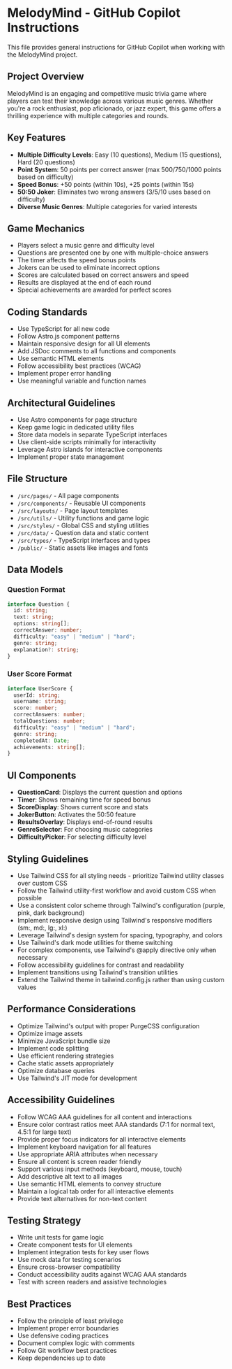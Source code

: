 # MelodyMind - GitHub Copilot Instructions

This file provides general instructions for GitHub Copilot when working with the MelodyMind project.

## Project Overview

MelodyMind is an engaging and competitive music trivia game where players can test their knowledge across various music genres. Whether you're a rock enthusiast, pop aficionado, or jazz expert, this game offers a thrilling experience with multiple categories and rounds.

## Key Features

- **Multiple Difficulty Levels**: Easy (10 questions), Medium (15 questions), Hard (20 questions)
- **Point System**: 50 points per correct answer (max 500/750/1000 points based on difficulty)
- **Speed Bonus**: +50 points (within 10s), +25 points (within 15s)
- **50:50 Joker**: Eliminates two wrong answers (3/5/10 uses based on difficulty)
- **Diverse Music Genres**: Multiple categories for varied interests

## Game Mechanics

- Players select a music genre and difficulty level
- Questions are presented one by one with multiple-choice answers
- The timer affects the speed bonus points
- Jokers can be used to eliminate incorrect options
- Scores are calculated based on correct answers and speed
- Results are displayed at the end of each round
- Special achievements are awarded for perfect scores

## Coding Standards

- Use TypeScript for all new code
- Follow Astro.js component patterns
- Maintain responsive design for all UI elements
- Add JSDoc comments to all functions and components
- Use semantic HTML elements
- Follow accessibility best practices (WCAG)
- Implement proper error handling
- Use meaningful variable and function names

## Architectural Guidelines

- Use Astro components for page structure
- Keep game logic in dedicated utility files
- Store data models in separate TypeScript interfaces
- Use client-side scripts minimally for interactivity
- Leverage Astro islands for interactive components
- Implement proper state management

## File Structure

- `/src/pages/` - All page components
- `/src/components/` - Reusable UI components
- `/src/layouts/` - Page layout templates
- `/src/utils/` - Utility functions and game logic
- `/src/styles/` - Global CSS and styling utilities
- `/src/data/` - Question data and static content
- `/src/types/` - TypeScript interfaces and types
- `/public/` - Static assets like images and fonts

## Data Models

### Question Format

```typescript
interface Question {
  id: string;
  text: string;
  options: string[];
  correctAnswer: number;
  difficulty: "easy" | "medium" | "hard";
  genre: string;
  explanation?: string;
}
```

### User Score Format

```typescript
interface UserScore {
  userId: string;
  username: string;
  score: number;
  correctAnswers: number;
  totalQuestions: number;
  difficulty: "easy" | "medium" | "hard";
  genre: string;
  completedAt: Date;
  achievements: string[];
}
```

## UI Components

- **QuestionCard**: Displays the current question and options
- **Timer**: Shows remaining time for speed bonus
- **ScoreDisplay**: Shows current score and stats
- **JokerButton**: Activates the 50:50 feature
- **ResultsOverlay**: Displays end-of-round results
- **GenreSelector**: For choosing music categories
- **DifficultyPicker**: For selecting difficulty level

## Styling Guidelines

- Use Tailwind CSS for all styling needs - prioritize Tailwind utility classes over custom CSS
- Follow the Tailwind utility-first workflow and avoid custom CSS when possible
- Use a consistent color scheme through Tailwind's configuration (purple, pink, dark background)
- Implement responsive design using Tailwind's responsive modifiers (sm:, md:, lg:, xl:)
- Leverage Tailwind's design system for spacing, typography, and colors
- Use Tailwind's dark mode utilities for theme switching
- For complex components, use Tailwind's @apply directive only when necessary
- Follow accessibility guidelines for contrast and readability
- Implement transitions using Tailwind's transition utilities
- Extend the Tailwind theme in tailwind.config.js rather than using custom values

## Performance Considerations

- Optimize Tailwind's output with proper PurgeCSS configuration
- Optimize image assets
- Minimize JavaScript bundle size
- Implement code splitting
- Use efficient rendering strategies
- Cache static assets appropriately
- Optimize database queries
- Use Tailwind's JIT mode for development

## Accessibility Guidelines

- Follow WCAG AAA guidelines for all content and interactions
- Ensure color contrast ratios meet AAA standards (7:1 for normal text, 4.5:1 for large text)
- Provide proper focus indicators for all interactive elements
- Implement keyboard navigation for all features
- Use appropriate ARIA attributes when necessary
- Ensure all content is screen reader friendly
- Support various input methods (keyboard, mouse, touch)
- Add descriptive alt text to all images
- Use semantic HTML elements to convey structure
- Maintain a logical tab order for all interactive elements
- Provide text alternatives for non-text content

## Testing Strategy

- Write unit tests for game logic
- Create component tests for UI elements
- Implement integration tests for key user flows
- Use mock data for testing scenarios
- Ensure cross-browser compatibility
- Conduct accessibility audits against WCAG AAA standards
- Test with screen readers and assistive technologies

## Best Practices

- Follow the principle of least privilege
- Implement proper error boundaries
- Use defensive coding practices
- Document complex logic with comments
- Follow Git workflow best practices
- Keep dependencies up to date
